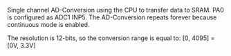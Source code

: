Single channel AD-Conversion using the CPU to transfer data to SRAM. PA0 is configured as ADC1 INP5. The AD-Conversion repeats forever because continuous mode is enabled.

The resolution is 12-bits, so the conversion range is equal to: [0, 4095] = [0V, 3.3V]
